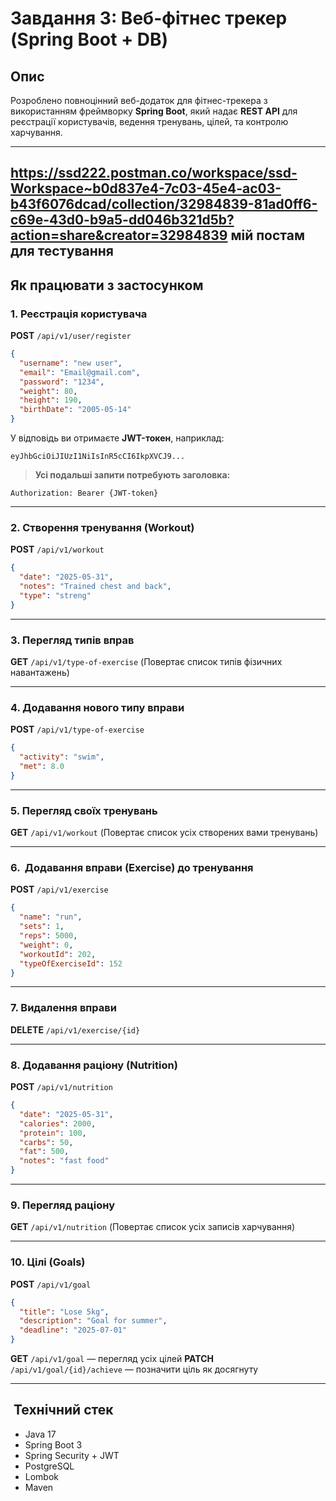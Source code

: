 # Завдання 3: Веб-фітнес трекер (Spring Boot + DB)

## Опис

Розроблено повноцінний веб-додаток для фітнес-трекера з використанням фреймворку **Spring Boot**, який надає **REST API** для реєстрації користувачів, ведення тренувань, цілей, та контролю харчування.

---
https://ssd222.postman.co/workspace/ssd-Workspace~b0d837e4-7c03-45e4-ac03-b43f6076dcad/collection/32984839-81ad0ff6-c69e-43d0-b9a5-dd046b321d5b?action=share&creator=32984839
мій постам для тестування
---
## Як працювати з застосунком

### 1. Реєстрація користувача

**POST** `/api/v1/user/register`

```json
{
  "username": "new user",
  "email": "Email@gmail.com",
  "password": "1234",
  "weight": 80,
  "height": 190,
  "birthDate": "2005-05-14"
}
```

У відповідь ви отримаєте **JWT-токен**, наприклад:

```
eyJhbGciOiJIUzI1NiIsInR5cCI6IkpXVCJ9...
```

>  **Усі подальші запити потребують заголовка:**

```
Authorization: Bearer {JWT-token}
```

---

### 2.  Створення тренування (Workout)

 **POST** `/api/v1/workout`

```json
{
  "date": "2025-05-31",
  "notes": "Trained chest and back",
  "type": "streng"
}
```

---

### 3.  Перегляд типів вправ

 **GET** `/api/v1/type-of-exercise`
(Повертає список типів фізичних навантажень)

---

### 4.  Додавання нового типу вправи

 **POST** `/api/v1/type-of-exercise`

```json
{
  "activity": "swim",
  "met": 8.0
}
```

---

### 5.  Перегляд своїх тренувань

 **GET** `/api/v1/workout`
(Повертає список усіх створених вами тренувань)

---

### 6. ️ Додавання вправи (Exercise) до тренування

**POST** `/api/v1/exercise`

```json
{
  "name": "run",
  "sets": 1,
  "reps": 5000,
  "weight": 0,
  "workoutId": 202,
  "typeOfExerciseId": 152
}
```

---

### 7. Видалення вправи

**DELETE** `/api/v1/exercise/{id}`

---

### 8.  Додавання раціону (Nutrition)

 **POST** `/api/v1/nutrition`

```json
{
  "date": "2025-05-31",
  "calories": 2000,
  "protein": 100,
  "carbs": 50,
  "fat": 500,
  "notes": "fast food"
}
```

---

### 9.  Перегляд раціону

 **GET** `/api/v1/nutrition`
(Повертає список усіх записів харчування)

---

### 10. Цілі (Goals)

 **POST** `/api/v1/goal`

```json
{
  "title": "Lose 5kg",
  "description": "Goal for summer",
  "deadline": "2025-07-01"
}
```

 **GET** `/api/v1/goal` — перегляд усіх цілей
 **PATCH** `/api/v1/goal/{id}/achieve` — позначити ціль як досягнуту

---

## ️ Технічний стек

* Java 17
* Spring Boot 3
* Spring Security + JWT
* PostgreSQL
* Lombok
* Maven

